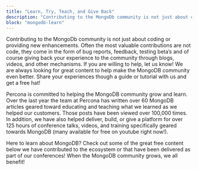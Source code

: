 ```yaml
---
title: "Learn, Try, Teach, and Give Back"
description: "Contributing to the MongoDb community is not just about coding or providing new enhancements."
block: "mongodb-learn"
---
```


Contributing to the MongoDb community is not just about coding or providing new enhancements. Often the most valuable contributions are not code, they come in the form of bug reports, feedback, testing beta’s and of course giving back your experience to the community through blogs, videos, and other mechanisms. If you are willing to help, let us know! We are always looking for great content to help make the MongoDB community even better. Share your experiences though a guide or tutorial with us and get a free hat! 

Percona is committed to helping the MongoDB community grow and learn. Over the last year the team at Percona has written over 60 MongoDB articles geared toward educating and teaching what we learned as we helped our customers. Those posts have been viewed over 100,000 times. In addition, we have also helped deliver, build, or give a platform for over 125 hours of conference talks, videos, and training specifically geared towards MongoDB (many available for free on youtube right now!).  

Here to learn about MongoDB? Check out some of the great free content below we have contributed to the ecosystem or that have been delivered as part of our conferences!  When the MongoDB community grows, we all benefit!

